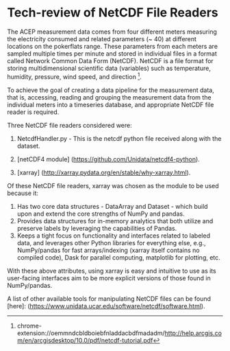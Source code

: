 # Tech-review of NetCDF File Readers
The ACEP measurement data comes from four different meters measuring the electricity consumed and related parameters (~ 40) at different locations on the pokerflats range. These parameters from each meters are sampled multiple times per minute and stored in individual files in a format called Network Common Data Form (NetCDF). NetCDF is a file format for storing multidimensional scientific data (variables) such as temperature, humidity, pressure, wind speed, and direction [^ 1]. 

To achieve the goal of creating a data pipeline for the measurement data, that is, accessing, reading and grouping the measurement data from the individual meters into a timeseries database, and appropriate NetCDF file reader is required. 

Three NetCDF file readers considered were:
1. NetcdfHandler.py - This is the netcdf python file received along with the dataset.
2. [netCDF4 module] (https://github.com/Unidata/netcdf4-python).

3. [xarray] (http://xarray.pydata.org/en/stable/why-xarray.html).

Of these NetCDF file readers, xarray was chosen as the module to be used because it:
1. Has two core data structures - DataArray and Dataset - which build upon and extend the core strengths of NumPy and pandas. 
2. Provides data structures for in-memory analytics that both utilize and preserve labels by leveraging the capabilities of Pandas.
3. Keeps a tight focus on functionality and interfaces related to labeled data, and leverages other Python libraries for everything else, e.g., NumPy/pandas for fast arrays/indexing (xarray itself contains no compiled code), Dask for parallel computing, matplotlib for plotting, etc.

With these above attributes, using xarray is easy and intuitive to use as its user-facing interfaces aim to be more explicit versions of those found in NumPy/pandas.

A list of other available tools for manipulating NetCDF files can be found [here]: (https://www.unidata.ucar.edu/software/netcdf/software.html).

[^1]: chrome-extension://oemmndcbldboiebfnladdacbdfmadadm/http://help.arcgis.com/en/arcgisdesktop/10.0/pdf/netcdf-tutorial.pdf